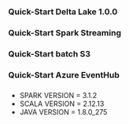 ### Quick-Start Delta Lake 1.0.0
### Quick-Start Spark Streaming
### Quick-Start batch S3
### Quick-Start Azure EventHub
###

- SPARK VERSION = 3.1.2
- SCALA VERSION = 2.12.13
- JAVA  VERSION = 1.8.0_275